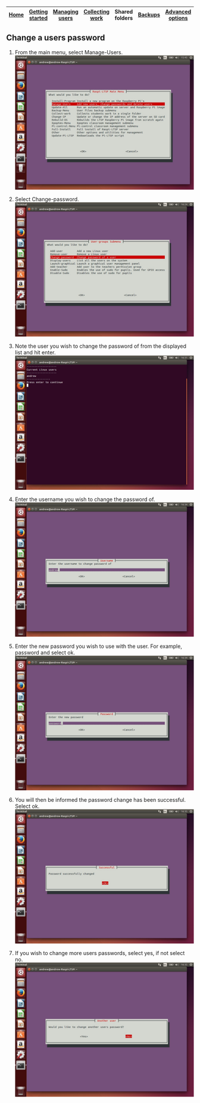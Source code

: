 [Home](../README.md)    | [Getting started](../installation/getting-started.md)     | [Managing users](../manage-users/README.md) | [Collecting work](../collect-work.md) | Shared folders | [Backups](../backups/README.md) | [Advanced options](../advanced/README.md) 
| :-----------: |:-------------:| :-----:| :-----:| :-----:| :-----:| :-----:| 


Change a users password
----

1.  From the main menu, select Manage-Users.
    ![](../images/image41.jpeg)

2.  Select Change-password. ![](../images/image51.jpeg)

3.  Note the user you wish to change the password of from the displayed
    list and hit enter. ![](../images/image52.jpeg)

4.  Enter the username you wish to change the password of.
    ![](../images/image53.jpeg)

5.  Enter the new password you wish to use with the user. For example,
    password and select ok. ![](../images/image54.jpeg)

6.  You will then be informed the password change has been successful.
    Select ok. ![](../images/image55.jpeg)

7.  If you wish to change more users passwords, select yes, if not
    select no. ![](../images/image56.jpeg)
